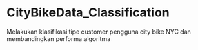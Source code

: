 # CityBikeData_Classification
Melakukan klasifikasi tipe customer pengguna city bike NYC dan membandingkan performa algoritma
